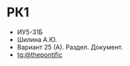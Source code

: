 # РК1
+ ИУ5-31Б
+ Шилина А.Ю. 
+ Вариант 25 (А). Раздел. Документ.
+ [tg:@thepontific](https://t.me/thepontific)

